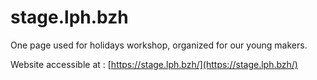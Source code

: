 # stage.lph.bzh
One page used for holidays workshop, organized for our young makers.

Website accessible at : [https://stage.lph.bzh/](https://stage.lph.bzh/)
